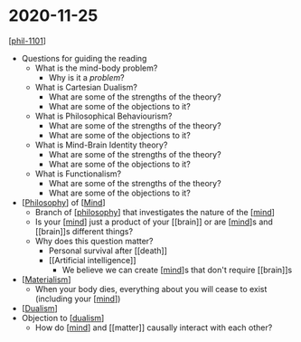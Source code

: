# 2020-11-25

[[phil-1101]]

- Questions for guiding the reading
  - What is the mind-body problem?
    - Why is it a *problem*?
  - What is Cartesian Dualism?
    - What are some of the strengths of the theory?
    - What are some of the objections to it?
  - What is Philosophical Behaviourism?
    - What are some of the strengths of the theory?
    - What are some of the objections to it?
  - What is Mind-Brain Identity theory?
    - What are some of the strengths of the theory?
    - What are some of the objections to it?
  - What is Functionalism?
    - What are some of the strengths of the theory?
    - What are some of the objections to it?
- [[Philosophy]] of [[Mind]]
  - Branch of [[philosophy]] that investigates the nature of the [[mind]]
  - Is your [[mind]] just a product of your [[brain]] or are [[mind]]s and [[brain]]s different things?
  - Why does this question matter?
    - Personal survival after [[death]]
    - [[Artificial intelligence]]
      - We believe we can create [[mind]]s that don't require [[brain]]s
- [[Materialism]]
  - When your body dies, everything about you will cease to exist (including your [[mind]])
- [[Dualism]]
- Objection to [[dualism]]
  - How do [[mind]] and [[matter]] causally interact with each other?

[//begin]: # "Autogenerated link references for markdown compatibility"
[phil-1101]: phil-1101 "PHIL 1101 - Intro to Philosophy: Knowledge and Reality"
[philosophy]: philosophy "Philosophy"
[mind]: mind "Mind"
[artificial-intelligence]: artificial-intelligence "Artificial Intelligence"
[materialism]: materialism "Materialism"
[dualism]: dualism "Dualism"
[//end]: # "Autogenerated link references"